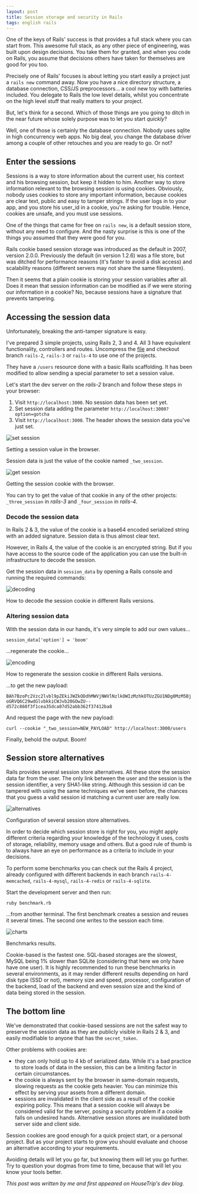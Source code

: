 ```yaml
---
layout: post
title: Session storage and security in Rails
tags: english rails
---
```


One of the keys of Rails' success is that provides a full stack where you can
start from. This awesome full stack, as any other piece of engineering, was built upon design decisions.
You take them for granted, and when you code on Rails, you assume that decisions
others have taken for themselves are good for you too.

Precisely one of Rails' focuses is about letting you start easily a project just
a `rails new` command away. Now you have a nice directory structure, a database
connection, CSS/JS preprocessors… a cool new toy with batteries included. You delegate
to Rails the low level details, whilst you concentrate on the high level stuff that really matters to your project.

But, let's think for a second. Which of those things are you going to ditch
in the near future whose solely purpose was to let you start _quickly_?

Well, one of those is certainly the database connection. Nobody uses sqlite in high
concurrency web apps. No big deal, you change the database driver among a couple of other retouches and you are ready to go. Or not?

## Enter the sessions

Sessions is a way to store information about the current user, his context and his
browsing session, but keep it hidden to him. Another way to store information relevant
to the browsing session is using cookies. Obviously, nobody uses cookies to store
any important information, because cookies are clear text, public and easy to tamper
strings. If the user logs in to your app, and you store his user_id in a cookie,
you're asking for trouble. Hence, cookies are unsafe, and you must use sessions.

One of the things that came for free on `rails new`, is a default session store,
without any need to configure. And the nasty surprise is this is one of the things you assumed that they were good for you.

Rails cookie based session storage was introduced as the default in 2007, version 2.0.0.
Previously the default (in version 1.2.6) was a file store, but was ditched for
performance reasons (it's faster to avoid a disk access) and scalability reasons
(different servers may not share the same filesystem).

Then it seems that a plain cookie is storing your session variables after all.
Does it mean that session information can be modified as if we were storing our
information in a cookie? No, because sessions have a signature that prevents tampering.

## Accessing the session data

Unfortunately, breaking the anti-tamper signature is easy.

I've prepared 3 simple projects, using Rails 2, 3 and 4. All 3 have equivalent
functionality, controllers and routes. Uncompress the [file](/public/sessions.zip)
and checkout branch `rails-2`, `rails-3` or `rails-4` to use one of the projects.

They have a `/users` resource done with a basic Rails scaffolding. It has been modified
to allow sending a special parameter to set a session value.

Let's start the dev server on the _rails-2_ branch and follow these steps in your browser:

 1. Visit `http://localhost:3000`. No session data has been set yet.
 2. Set session data adding the parameter `http://localhost:3000?option=gotcha`
 3. Visit `http://localhost:3000`. The header shows the session data you've just set.

<p class="center-image"><img src="/public/set_session.png" alt="set session"/></p>
<p class="caption">Setting a session value in the browser.</p>

Session data is just the value of the cookie named `_two_session`.

<p class="center-image"><img src="/public/get_session.png" alt="get session"/></p>
<p class="caption">Getting the session cookie with the browser.</p>

You can try to get the value of that cookie in any of the other projects: `_three_session` in _rails-3_ and `_four_session` in _rails-4_.

### Decode the session data

In Rails 2 & 3, the value of the cookie is a base64 encoded serialized string with
an added signature. Session data is thus almost clear text.

However, in Rails 4, the value of the cookie is an encrypted string. But if you
have access to the source code of the application you can use the built-in infrastructure to decode the session.

Get the session data in `session_data` by opening a Rails console and running the required commands:

<p class="center-image"><img src="/public/decoding.png" alt="decoding"/></p>
<p class="caption">How to decode the session cookie in different Rails versions.</p>

### Altering session data

With the session data in our hands, it's very simple to add our own values…

```
session_data['option'] = 'boom'
```

…regenerate the cookie…

<p class="center-image"><img src="/public/encoding.png" alt="encoding"/></p>
<p class="caption">How to regenerate the session cookie in different Rails versions.</p>

…to get the new payload:

`BAh7BzoPc2Vzc2lvbl9pZEkiJWZkODdhMWVjNWVlNzlkOWIzMzhkOTUzZGU1NDg0MzM5BjoGRVQ6C29wdGlvbkkiCWJvb20GOwZU--d572c860f3f1cea35dca07d52abb362f37412ba8`

And request the page with the new payload:

```
curl --cookie "_two_session=NEW_PAYLOAD" http://localhost:3000/users
```

Finally, behold the output. Boom!


## Session store alternatives

Rails provides several session store alternatives. All these store the session data
far from the user. The only link between the user and the session is the session identifier,
a very SHA1-like string. Although this session id can be tampered with using the same
techniques we've seen before, the chances that you guess a valid session id matching a current user are really low.

<p class="center-image"><img src="/public/alternatives.png" alt="alternatives"/></p>
<p class="caption">Configuration of several session store alternatives.</p>

In order to decide which session store is right for you, you might apply different
criteria regarding your knowledge of the technology it uses, costs of storage, reliability,
memory usage and others. But a good rule of thumb is to always have an eye on
performance as a criteria to include in your decisions.

To perform some benchmarks you can check out the Rails 4 project, already configured
with different backends in each branch `rails-4-memcached`, `rails-4-mysql`, `rails-4-redis` or `rails-4-sqlite`.

Start the development server and then run:

`ruby benchmark.rb`

…from another terminal. The first benchmark creates a session and reuses it several times.
The second one writes to the session each time.

<p class="center-image"><img src="/public/charts.png" alt="charts"/></p>
<p class="caption">Benchmarks results.</p>

Cookie-based is the fastest one. SQL-based storages are the slowest, MySQL being 1% slower
than SQLite (considering that here we only have have one user).
It is highly recommended to run these benchmarks in several environments, as it may render
different results depending on hard disk type (SSD or not), memory size and speed,
processor, configuration of the backend, load of the backend and even session size and
the kind of data being stored in the session.

## The bottom line

We've demonstrated that cookie-based sessions are not the safest way to preserve the session
data as they are publicly visible in Rails 2 & 3, and easily modifiable to anyone that has the `secret_token`.

Other problems with cookies are:

 - they can only hold up to 4 kb of serialized data. While it's a bad practice to store
 loads of data in the session, this can be a limiting factor in certain circumstances.
 - the cookie is always sent by the browser in same-domain requests, slowing requests as
 the cookie gets heavier. You can minimize this effect by serving your assets from a different domain.
 - sessions are invalidated in the client side as a result of the cookie expiring policy.
 This means that a session cookie will always be considered valid for the server, posing a
 security problem if a cookie falls on undesired hands. Alternative session stores are
 invalidated both server side and client side.

Session cookies are good enough for a quick project start, or a personal project.
But as your project starts to grow you should evaluate and choose an alternative according to your requirements.

Avoiding details will let you go far, but knowing them will let you go further. Try to
question your dogmas from time to time, because that will let you know your tools better.

_This post was written by me and first appeared on HouseTrip's dev blog._
